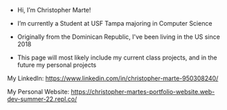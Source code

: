 -  Hi, I’m Christopher Marte!
-  I’m currently a Student at USF Tampa majoring in Computer Science
- Originally from the Dominican Republic, I've been living in the US since 2018

- This page will most likely include my current class projects, and in the future my personal projects

My LinkedIn: https://www.linkedin.com/in/christopher-marte-950308240/

My Personal Website: https://christopher-martes-portfolio-website.web-dev-summer-22.repl.co/
